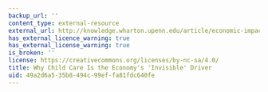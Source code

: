 ```yaml
---
backup_url: ''
content_type: external-resource
external_url: http://knowledge.wharton.upenn.edu/article/economic-impact-of-child-care/
has_external_licence_warning: true
has_external_license_warning: true
is_broken: ''
license: https://creativecommons.org/licenses/by-nc-sa/4.0/
title: Why Child Care Is the Economy's 'Invisible' Driver
uid: 49a2d6a5-35b8-494c-99ef-fa81fdc640fe
---
```

